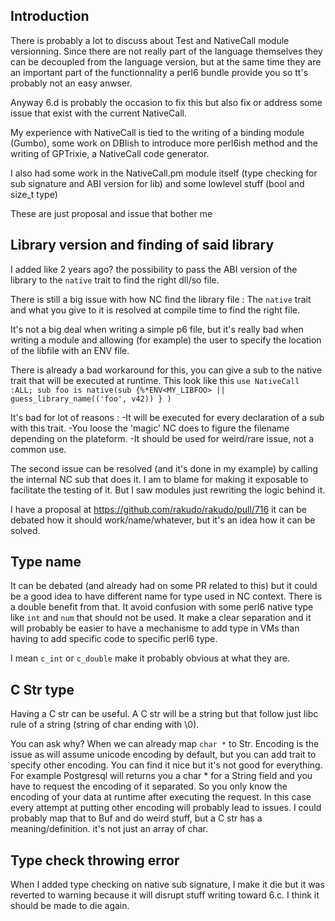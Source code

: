 ## Introduction

There is probably a lot to discuss about Test and NativeCall module versionning. Since there are not really part of the language themselves they can be decoupled from the language version, but at the same time they are an important part of the functionnality a perl6 bundle provide you so tt's probably not an easy anwser.

Anyway 6.d is probably the occasion to fix this but also fix or address some issue that exist with the current NativeCall.

My experience with NativeCall is tied to the writing of a binding module (Gumbo), some work on DBIish to introduce more perl6ish method and the writing of GPTrixie, a NativeCall code generator.

I also had some work in the NativeCall.pm module itself (type checking for sub signature and ABI version for lib) and some lowlevel stuff (bool and size_t type)

These are just proposal and issue that bother me

## Library version and finding of said library

I added like 2 years ago? the possibility to pass the ABI version of the library to the `native` trait to find the right dll/so file.

There is still a big issue with how NC find the library file : The `native` trait and what you give to it is resolved at compile time to find the right file.

It's not a big deal when writing a simple p6 file, but it's really bad when writing a module and allowing (for example) the user to specify the location of the libfile with an ENV file.

There is already a bad workaround for this, you can give a sub to the native trait that will be executed at runtime.
This look like this
`use NativeCall :ALL; sub foo is native(sub {%*ENV<MY_LIBFOO> || guess_library_name(('foo', v42)) } )`

It's bad for lot of reasons :
-It will be executed for every declaration of a sub with this trait.
-You loose the 'magic' NC does to figure the filename depending on the plateform.
-It should be used for weird/rare issue, not a common use.

The second issue can be resolved (and it's done in my example) by calling the internal NC sub that does it. I am to blame for making it exposable to facilitate the testing of it. But I saw modules just rewriting the logic behind it.

I have a proposal at https://github.com/rakudo/rakudo/pull/716 it can be debated how it should work/name/whatever, but it's an idea how it can be solved.

## Type name

It can be debated (and already had on some PR related to this) but it could be a good idea to have different name for type used in NC context.
There is a double benefit from that. It avoid confusion with some perl6 native type like `int` and `num` that should not be used. It make a clear separation and it will probably be easier to have a mechanisme to add type in VMs than having to add specific code to specific perl6 type.

I mean `c_int` or `c_double` make it probably obvious at what they are.

## C Str type

Having a C str can be useful. A C str will be a string but that follow just libc rule of a string (string of char ending with \0). 

You can ask why? When we can already map `char *` to Str. Encoding is the issue as will assume unicode encoding by default, but you can add trait to specify other encoding. 
You can find it nice but it's not good for everything. For example Postgresql will returns you a char * for a String field and you have to request the encoding of it separated. So you only know the encoding of your data at runtime after executing the request. In this case every attempt at putting other encoding will probably lead to issues. I could probably map that to Buf and do weird stuff, but a C str has a meaning/definition. it's not just an array of char.


## Type check throwing error

When I added type checking on native sub signature, I make it die but it was reverted to warning because it will disrupt stuff writing toward 6.c. I think it should be made to die again.
